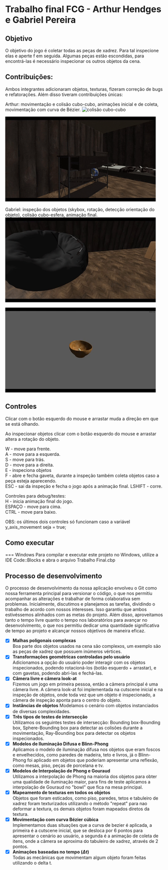 # Trabalho final FCG - Arthur Hendges e Gabriel Pereira

## Objetivo
O objetivo do jogo é coletar todas as peças de xadrez. Para tal inspecione elas e aperte f em seguida. Algumas peças estão escondidas, para encontrá-las é necessário inspecionar os outros objetos da cena.

## Contribuições:
Ambos integrantes adicionaram objetos, texturas, fizeram correção de bugs e refatorações. Além disso tiveram contribuições únicas:

Arthur: movimentação e colisão cubo-cubo, animações inicial e de coleta, movimentação com curva de Bézier.
![colisão cubo-cubo](./gifs/colisão.gif)

![gaveta abrindo](./gifs/gaveta.gif)

Gabriel: inspeção dos objetos (skybox, rotação, detecção orientação do objeto), colisão cubo-esfera, animação final.
![colisão cubo-esfera](./gifs/colisao2.gif)

![inspecao](./gifs/inspeção.gif)
## Controles
Clicar com o botão esquerdo do mouse e arrastar muda a direção em que se está olhando.

Ao inspecionar objetos clicar com o botão esquerdo do mouse e arrastar altera a rotação do objeto.

W - move para frente. \
A - move para a esquerda. \
S - move para trás. \
D - move para a direita. \
E - inspeciona objetos \
F - abre e fecha gaveta, durante a inspeção também coleta objetos caso a peça esteja aparecendo.\
ESC - sai da inspeção e fecha o jogo após a animação final.
LSHIFT - corre.

Controles para debug/testes:\
H - inicia animação final do jogo.\
ESPAÇO - move para cima.\
CTRL - move para baixo.

OBS: os últimos dois controles só funcionam caso a variável y_axis_movement seja = true;

## Como executar

=== Windows
Para compilar e executar este projeto no Windows, utilize a IDE Code::Blocks e abra o arquivo Trabalho Final.cbp

## Processo de desenvolvimento  
O processo de desenvolvimento da nossa aplicação envolveu o Git como nossa ferramenta principal para versionar o código, o que nos permitiu acompanhar as alterações e trabalhar de forma colaborativa sem problemas. Inicialmente, discutimos e planejamos as tarefas, dividindo o trabalho de acordo com nossos interesses. Isso garantiu que ambos estivéssemos alinhados com as metas do projeto. Além disso, aproveitamos tanto o tempo livre quanto o tempo nos laboratórios para avançar no desenvolvimento, o que nos permitiu dedicar uma quantidade significativa de tempo ao projeto e alcançar nossos objetivos de maneira eficaz.  

- [X] **Malhas poligonais complexas**  
        Boa parte dos objetos usados na cena são complexos, um exemplo são as peças de xadrez que possuem inúmeros vértices.  
- [X] **Transformações geométricas controladas pelo usuário**  
        Adicionamos a opção do usuário poder interagir com os objetos inspecionados, podendo rotacioná-los (botão esquerdo + arrastar), e com gavetas, podendo abri-las e fechá-las.  
- [X] **Câmera livre e câmera look-at**  
        Fizemos um jogo em primeira pessoa, então a câmera principal é uma câmera livre. A câmera look-at foi implementada na cutscene inicial e na inspeção de objetos, onde toda vez que um objeto é inspecionado, a câmera de inspeção aponta para o centro do objeto.  
- [X] **Instâncias de objetos** 
        Modelamos o cenário com objetos instanciados de diversas complexidades.  
- [X] **Três tipos de testes de intersecção**  
        Utilizamos os seguintes testes de intersecção: Bounding box-Bounding box, Sphere-Bounding box para detectar as colisões durante a movimentação, Ray-Bounding box para detectar os objetos inspecionados.  
- [X] **Modelos de Iluminação Difusa e Blinn-Phong**  
        Aplicamos o modelo de iluminação difusa nos objetos que eram foscos e envelhecidos, como paredes de madeira, teto e livros, já o Blinn-Phong foi aplicado em objetos que poderiam apresentar uma reflexão, como mesas, piso, peças de porcelana e tv.  
- [X] **Modelos de Interpolação de Phong e Gouraud**  
        Utilizamos a interpolação de Phong na maioria dos objetos para obter uma qualidade de iluminação maior, para fins de teste aplicamos a interpolação de Gouraud no "bowl" que fica na mesa principal.  
- [X] **Mapeamento de texturas em todos os objetos**  
        Objetos que foram esticados, como piso, paredes, tetos e tabuleiro de xadrez foram texturizados utilizando o método "repeat" para nao deformar a textura, os demais objetos foram mapeados diretos da textura.  
- [X] **Movimentação com curva Bézier cúbica**  
        Implementamos duas situações que a curva de bezier é aplicada, a primeira é a cutscene inicial, que se desloca por 6 pontos para apresentar o cenário ao usuário, a segunda é a animação de coleta de itens, onde a câmera se aproxima do tabuleiro de xadrez, através de 2 pontos.  
- [X] **Animações baseadas no tempo ($\Delta t$)**  
        Todas as mecânicas que movimentam algum objeto foram feitas utilizando o delta t.
